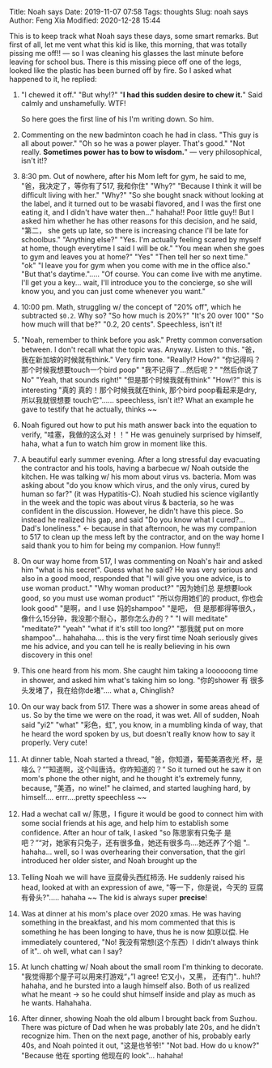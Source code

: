 Title: Noah says
Date: 2019-11-07 07:58
Tags: thoughts
Slug: noah says
Author: Feng Xia
Modified: 2020-12-28 15:44

This is to keep track what Noah says these days, some smart
remarks. But first of all, let me vent what this kid is like, this
morning, that was totally pissing me off!! &mdash; so I was cleaning
his glasses the last minute before leaving for school bus. There is
this missing piece off one of the legs, looked like the plastic has
been burned off by fire. So I asked what happened to it, he replied:

1. "I chewed it off." "But why!?" "**I had this sudden desire to chew
   it.**" Said calmly and unshamefully. WTF!

     So here goes the first line of his I'm writing down. So him.

2. Commenting on the new badminton coach he had in class. "This guy is
   all about power." "Oh so he was a power player. That's good."  "Not
   really. **Sometimes power has to bow to wisdom.**" &mdash; very
   philosophical, isn't it!?

3. 8:30 pm. Out of nowhere, after his Mom left for gym, he said to me,
   "爸，我决定了，等你有了517, 我和你住" "Why?" "Because I think it
   will be difficult living with her." "Why?" "So she bought snack
   without looking at the label, and it turned out to be wasabi
   flavored, and I was the first one eating it, and I didn't have
   water then..."  hahaha!! Poor little guy!! But I asked him whether
   he has other reasons for this decision, and he said, "第二， she
   gets up late, so there is increasing chance I'll be late for
   schoolbus."  "Anything else?" "Yes. I'm actually feeling scared by
   myself at home, though everytime I said I will be ok." "You mean
   when she goes to gym and leaves you at home?" "Yes" "Then tell her
   so next time." "ok" "I leave you for gym when you come with me in
   the office also." "But that's daytime."..... "Of course. You can
   come live with me anytime. I'll get you a key... wait, I'll
   introduce you to the concierge, so she will know you, and you can
   just come whenever you want."

4. 10:00 pm. Math, struggling w/ the concept of "20% off", which he
   subtracted `$0.2`. Why so? "So how much is 20%?" "It's 20 over 100"
   "So how much will that be?" "0.2, 20 cents". Speechless, isn't it!

5. "Noah, remember to think before you ask." Pretty common
   conversation between. I don't recall what the topic
   was. Anyway. Listen to this. "爸， 我在新加坡的时候就有think." Very
   firm tone. "Really!? How?" "你记得吗？那个时候我想要touch一个bird
   poop" "我不记得了...然后呢？" "然后你说了No" "Yeah, that sounds
   right!" "但是那个时候我就有think" "How!?" this is interesting "真的
   真的！那个时候我就在think, 那个bird poop看起来是dry, 所以我就很想要
   touch它"...... speechless, isn't it!? What an example he gave to
   testify that he actually, thinks ~~

6. Noah figured out how to put his math answer back into the equation
   to verify, "哇塞，我做的这么对！！" He was genuinely surprised by
   himself, haha, what a fun to watch him grow in moment like this.

7. A beautiful early summer evening. After a long stressful day
   evacuating the contractor and his tools, having a barbecue w/ Noah
   outside the kitchen. He was talking w/ his mom about virus
   vs. bacteria. Mom was asking about "do you know which virus, and
   the only virus, cured by human so far?" (it was Hypatitis-C). Noah
   studied his science vigilantly in the week and the topic was about
   virus & bacteria, so he was confident in the discussion. However,
   he didn't have this piece. So instead he realized his gap, and said
   "Do you know what I cured?... Dad's loneliness." &larr; because in
   that afternoon, he was my companion to 517 to clean up the mess
   left by the contractor, and on the way home I said thank you to him
   for being my companion. How funny!!

8. On our way home from 517, I was commenting on Noah's hair and asked
   him "what is his secret". Guess what he said? He was very serious
   and also in a good mood, responded that "I will give you one
   advice, is to use woman product." "Why woman product?" "因为她们总
   是想要look good, so you must use woman product" "所以你用她们的
   product, 你也会look good" "是啊，and I use 妈的shampoo" "是吧， 但
   是那都得等很久，像什么15分钟，我没那个耐心，那你怎么办的？" "I will
   meditate" "meditate?" "yeah" "what if it's still too long?" "那我就
   put on more shampoo"... hahahaha.... this is the very first time
   Noah seriously gives me his advice, and you can tell he is really
   believing in his own discovery in this one!

9. This one heard from his mom. She caught him taking a loooooong time
   in shower, and asked him what's taking him so long. "你的shower 有
   很多头发堵了，我在给你de堵".... what a, Chinglish?

10. On our way back from 517. There was a shower in some areas ahead
    of us. So by the time we were on the road, it was wet. All of
    sudden, Noah said "yi2" "what" "彩色，虹", you know, in a mumbling
    kinda of way, that he heard the word spoken by us, but doesn't
    really know how to say it properly. Very cute!

11. At dinner table, Noah started a thread, "爸，你知道，葡萄美酒夜光
    杯，是啥么？“”知道啊，这个叫唐诗。你咋知道的？“ So it turned out
    he saw it on mom's phone the other night, and he thought it's
    extremely funny, because, "美酒，no wine!" he claimed, and started
    laughing hard, by himself.... errr....pretty speechless ~~

12. Had a wechat call w/ 陈思，I figure it would be good to connect
    him with some social friends at his age, and help him to establish
    some confidence. After an hour of talk, I asked "so 陈思家有只兔子
    是吧？”“对，她家有只兔子，还有很多鱼，她还有很多鸟....她还养了个姐
    ".. hahaha... well, so I was overhearing their conversation, that
    the girl introduced her older sister, and Noah brought up the

13. Telling Noah we will have 豆腐骨头西红柿汤. He suddenly raised his
    head, looked at with an expression of awe, "等一下，你是说，今天的
    豆腐有骨头?"..... hahaha ~~ The kid is always super **precise**!

14. Was at dinner at his mom's place over 2020 xmas. He was having
    something in the breakfast, and his mom commented that this is
    something he has been longing to have, thus he is now 如原以偿. He
    immediately countered, "No! 我没有常想(这个东西）I didn't always
    think of it".. oh well, what can I say?

15. At lunch chatting w/ Noah about the small room I'm thinking to
    decorate. "我觉得那个屋子可以用来打游戏“，”I agree! 它又小，又黑，
    还有门".. huh!? hahaha, and he bursted into a laugh himself
    also. Both of us realized what he meant &rarr; so he could shut
    himself inside and play as much as he wants. Hahahaha.

16. After dinner, showing Noah the old album I brought back from
    Suzhou. There was picture of Dad when he was probably late 20s,
    and he didn't recognize him. Then on the next page, another of
    his, probably early 40s, and Noah pointed it out, "这是也爷爷!"
    "Not bad. How do u know?" "Because 他在 sporting 他现在的
    look"... hahaha!
